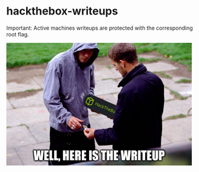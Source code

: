 # hackthebox-writeups


Important: Active machines writeups are protected with the corresponding root flag.


![alt text](https://github.com/theshahzada/hackthebox-writeups/blob/master/Images/htb_writeup.png)
